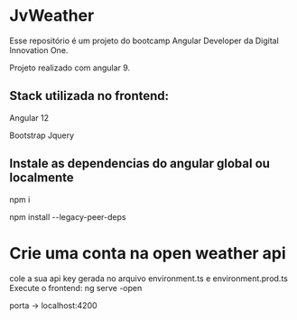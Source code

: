 # JvWeather

Esse repositório é um projeto do bootcamp Angular Developer da Digital Innovation One.

Projeto realizado com angular 9.

## Stack utilizada no frontend:

Angular 12

Bootstrap Jquery

## Instale as dependencias do angular global ou localmente

npm i

npm install --legacy-peer-deps

# Crie uma conta na open weather api

cole a sua api key gerada no arquivo environment.ts e environment.prod.ts
Execute o frontend:
ng serve -open

porta -> localhost:4200
